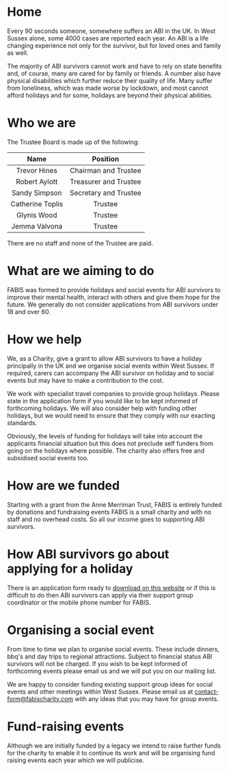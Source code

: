 # Home

Every 90 seconds someone, somewhere suffers an ABI in the UK. In West Sussex alone, some 4000 cases are reported
each year. An ABI is a life changing experience not only for the survivor, but for loved ones and family as well.

The majority of ABI survivors cannot work and have to rely on state benefits and, of course, many are cared for by
family or friends. A number also have physical disabilities which further reduce their quality of life. Many suffer
from loneliness, which was made worse by lockdown, and most cannot afford holidays and for some, holidays are beyond
their physical abilities.

# Who we are

The Trustee Board is made up of the following:

|       Name       |       Position        |
| :--------------: | :-------------------: |
|   Trevor Hines   | Chairman and Trustee  |
|  Robert Aylott   | Treasurer and Trustee |
|  Sandy Simpson   | Secretary and Trustee |
| Catherine Toplis |        Trustee        |
|   Glynis Wood    |        Trustee        |
|  Jemma Valvona   |        Trustee        |

There are no staff and none of the Trustee are paid.

# What are we aiming to do

FABIS was formed to provide holidays and social events for ABI survivors to improve their mental health, interact with others and give them hope for the future. We generally do not consider applications from ABI survivors under 18 and over 60.

# How we help

We, as a Charity, give a grant to allow ABI survivors to have a holiday principally in the UK and we organise social events within West Sussex. If required, carers can accompany the ABI survivor on holiday and to social events but may have to make a contribution to the cost.

We work with specialist travel companies to provide group holidays. Please state in the application form if you would like to be kept informed of forthcoming holidays. We will also consider help with funding other holidays, but we would need to ensure that they comply with our exacting standards.

Obviously, the levels of funding for holidays will take into account the applicants financial situation but this does not preclude self funders from going on the holidays where possible. The charity also offers free and subsidised social events too.

# How are we funded

Starting with a grant from the Anne Merriman Trust, FABIS is entirely funded by donations and fundraising events FABIS is a small charity and with no staff and no overhead costs. So all our income goes to supporting ABI survivors.

# How ABI survivors go about applying for a holiday

There is an application form ready to [download on this website](/application.docx) or if this is difficult to do then ABI survivors can apply via their support group coordinator or the mobile phone number for FABIS.

# Organising a social event

From time to time we plan to organise social events. These include dinners, bbq's and day trips to regional attractions. Subject to financial status ABI survivors will not be charged. If you wish to be kept informed of forthcoming events please email us and we will put you on our mailing list.

We are happy to consider funding existing support group ideas for social events and other meetings within West Sussex. Please email us at [contact-form@fabischarity.com](contact-form@fabischarity.com) with any ideas that you may have for group events.

# Fund-raising events

Although we are initially funded by a legacy we intend to raise further funds for the charity to enable it to continue its work and will be organising fund raising events each year which we will publicise.
